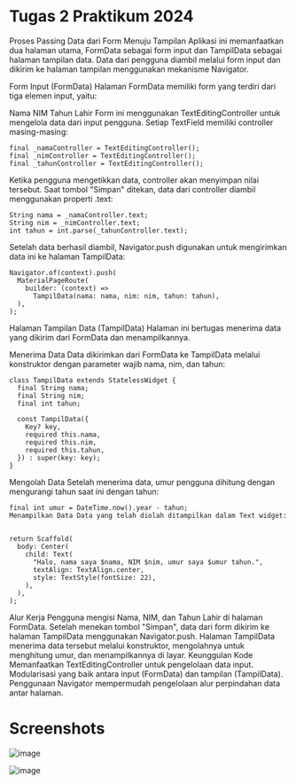 # Tugas 2 Praktikum 2024

Proses Passing Data dari Form Menuju Tampilan
Aplikasi ini memanfaatkan dua halaman utama, FormData sebagai form input dan TampilData sebagai halaman tampilan data. Data dari pengguna diambil melalui form input dan dikirim ke halaman tampilan menggunakan mekanisme Navigator.

Form Input (FormData)
Halaman FormData memiliki form yang terdiri dari tiga elemen input, yaitu:

Nama
NIM
Tahun Lahir
Form ini menggunakan TextEditingController untuk mengelola data dari input pengguna. Setiap TextField memiliki controller masing-masing:

```
final _namaController = TextEditingController();
final _nimController = TextEditingController();
final _tahunController = TextEditingController();
```
Ketika pengguna mengetikkan data, controller akan menyimpan nilai tersebut. Saat tombol "Simpan" ditekan, data dari controller diambil menggunakan properti .text:
```
String nama = _namaController.text;
String nim = _nimController.text;
int tahun = int.parse(_tahunController.text);
```
Setelah data berhasil diambil, Navigator.push digunakan untuk mengirimkan data ini ke halaman TampilData:
```
Navigator.of(context).push(
  MaterialPageRoute(
    builder: (context) =>
      TampilData(nama: nama, nim: nim, tahun: tahun),
  ),
);
```
Halaman Tampilan Data (TampilData)
Halaman ini bertugas menerima data yang dikirim dari FormData dan menampilkannya.

Menerima Data Data dikirimkan dari FormData ke TampilData melalui konstruktor dengan parameter wajib nama, nim, dan tahun:
```
class TampilData extends StatelessWidget {
  final String nama;
  final String nim;
  final int tahun;

  const TampilData({
    Key? key,
    required this.nama,
    required this.nim,
    required this.tahun,
  }) : super(key: key);
}
```
Mengolah Data Setelah menerima data, umur pengguna dihitung dengan mengurangi tahun saat ini dengan tahun:
```
final int umur = DateTime.now().year - tahun;
Menampilkan Data Data yang telah diolah ditampilkan dalam Text widget:


return Scaffold(
  body: Center(
    child: Text(
      "Halo, nama saya $nama, NIM $nim, umur saya $umur tahun.",
      textAlign: TextAlign.center,
      style: TextStyle(fontSize: 22),
    ),
  ),
);
```

Alur Kerja
Pengguna mengisi Nama, NIM, dan Tahun Lahir di halaman FormData.
Setelah menekan tombol "Simpan", data dari form dikirim ke halaman TampilData menggunakan Navigator.push.
Halaman TampilData menerima data tersebut melalui konstruktor, mengolahnya untuk menghitung umur, dan menampilkannya di layar.
Keunggulan Kode
Memanfaatkan TextEditingController untuk pengelolaan data input.
Modularisasi yang baik antara input (FormData) dan tampilan (TampilData).
Penggunaan Navigator mempermudah pengelolaan alur perpindahan data antar halaman.

# Screenshots

![image](https://github.com/user-attachments/assets/ad605df6-9d49-4554-aaf1-f8e1e888e252)

![image](https://github.com/user-attachments/assets/f6dd72f6-d34c-4adf-9174-8ebe6e59a435)

